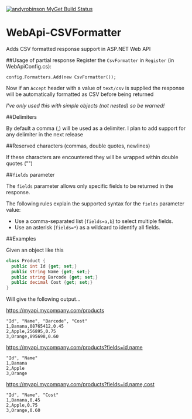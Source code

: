 [![andyrobinson MyGet Build Status](https://www.myget.org/BuildSource/Badge/andyrobinson?identifier=9522c31d-4062-4dc6-b36a-593de3a39d87)](https://www.myget.org/)

# WebApi-CSVFormatter
Adds CSV formatted response support in ASP.NET Web API

##Usage of partial response
Register the ```CsvFormatter``` in ```Register``` (in WebApiConfig.cs):

```
config.Formatters.Add(new CsvFormatter());
```

Now if an ```Accept``` header with a value of ```text/csv``` is supplied the response will be automatically formatted as CSV before being returned

*I've only used this with simple objects (not nested) so be warned!*

##Delimiters

By default a comma (,) will be used as a delimiter. I plan to add support for any delimiter in the next release

##Reserved characters (commas, double quotes, newlines)

If these characters are encountered they will be wrapped within double quotes ("")

##```fields``` parameter

The ```fields``` parameter allows only specific fields to be returned in the response.

The following rules explain the supported syntax for the ```fields``` parameter value:

* Use a comma-separated list (```fields=a,b```) to select multiple fields.
* Use an asterisk (```fields=*```) as a wildcard to identify all fields.

##Examples

Given an object like this

```csharp
class Product {
  public int Id {get; set;}
  public string Name {get; set;}
  public string Barcode {get; set;}
  public decimal Cost {get; set;}
}
````

Will give the following output...

https://myapi.mycompany.com/products

```
"Id", "Name", "Barcode", "Cost"
1,Banana,08765412,0.45
2,Apple,256895,0.75
3,Orange,895698,0.60
```

https://myapi.mycompany.com/products?fields=id,name

```
"Id", "Name"
1,Banana
2,Apple
3,Orange
```

https://myapi.mycompany.com/products?fields=id,name,cost

```
"Id", "Name", "Cost"
1,Banana,0.45
2,Apple,0.75
3,Orange,0.60
```
